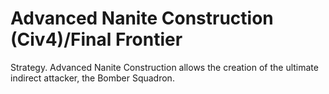 # Advanced Nanite Construction (Civ4)/Final Frontier

Strategy.
Advanced Nanite Construction allows the creation of the ultimate indirect attacker, the Bomber Squadron.